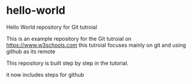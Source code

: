 # hello-world

Hello World repository for Git tutroial

This is an example repository for the Git tutroial on https://www.w3schools.com
this tutroial focuses mainly on git and using github as its remote

This repository is built step by step in the tutorial.

it now includes steps for github
